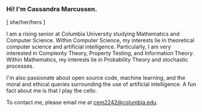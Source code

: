 ### Hi! I'm Cassandra Marcussen. 
\[ she/her/hers \]

I am a rising senior at Columbia University studying Mathematics and Computer Science. Within Computer Science, my interests lie in theoretical computer science and artificial intelligence. Particularly, I am very interested in Complexity Theory, Property Testing, and Information Theory. Within Mathematics, my interests lie in Probability Theory and stochastic processes.

I'm also passionate about open source code, machine learning, and the moral and ethical queries surrounding the use of artificial intelligence. A fun fact about me is that I play the cello.

To contact me, please email me at cem2242@columbia.edu.

<!--
**cassmarcussen/cassmarcussen** is a ✨ _special_ ✨ repository because its `README.md` (this file) appears on your GitHub profile.

Here are some ideas to get you started:

- 🔭 I’m currently working on ...
- 🌱 I’m currently learning ...
- 👯 I’m looking to collaborate on ...
- 🤔 I’m looking for help with ...
- 💬 Ask me about ...
- 📫 How to reach me: ...
- 😄 Pronouns: ...
- ⚡ Fun fact: ...
-->
